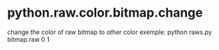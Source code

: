 # python.raw.color.bitmap.change

change the color of raw bitmap to other color exemple: python raws.py bitmap.raw 0 1




